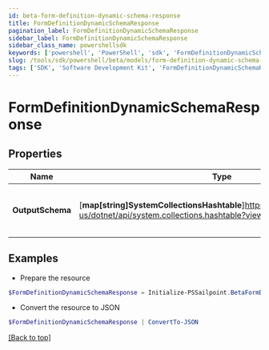 ```yaml
---
id: beta-form-definition-dynamic-schema-response
title: FormDefinitionDynamicSchemaResponse
pagination_label: FormDefinitionDynamicSchemaResponse
sidebar_label: FormDefinitionDynamicSchemaResponse
sidebar_class_name: powershellsdk
keywords: ['powershell', 'PowerShell', 'sdk', 'FormDefinitionDynamicSchemaResponse', 'BetaFormDefinitionDynamicSchemaResponse'] 
slug: /tools/sdk/powershell/beta/models/form-definition-dynamic-schema-response
tags: ['SDK', 'Software Development Kit', 'FormDefinitionDynamicSchemaResponse', 'BetaFormDefinitionDynamicSchemaResponse']
---
```



# FormDefinitionDynamicSchemaResponse

## Properties

Name | Type | Description | Notes
------------ | ------------- | ------------- | -------------
**OutputSchema** | [**map[string]SystemCollectionsHashtable**]https://learn.microsoft.com/en-us/dotnet/api/system.collections.hashtable?view=net-9.0 | OutputSchema holds a JSON schema generated dynamically | [optional] 

## Examples

- Prepare the resource
```powershell
$FormDefinitionDynamicSchemaResponse = Initialize-PSSailpoint.BetaFormDefinitionDynamicSchemaResponse  -OutputSchema {outputSchema&#x3D;{$schema&#x3D;https://json-schema.org/draft/2020-12/schema, additionalProperties&#x3D;false, properties&#x3D;{firstName&#x3D;{title&#x3D;First Name, type&#x3D;string}, fullName&#x3D;{title&#x3D;Full Name, type&#x3D;string}, lastName&#x3D;{title&#x3D;Last Name, type&#x3D;string}, startDate&#x3D;{format&#x3D;date-time, title&#x3D;Start Date, type&#x3D;string}}, type&#x3D;object}}
```

- Convert the resource to JSON
```powershell
$FormDefinitionDynamicSchemaResponse | ConvertTo-JSON
```


[[Back to top]](#) 

